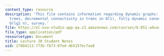 ```yaml
---
content_type: resource
description: 'This file contains information regarding dynamic graphs: Euler tour
  trees, decremental connectivity in trees in O(1), fully dynamic connectivity in
  O(lg2 n), survey.'
file: https://ol-ocw-studio-app-qa.s3.amazonaws.com/courses/6-851-advanced-data-structures-spring-2012/27804113773bfb7307eddb5157ec7aa8_MIT6_851S12_L20.pdf
file_type: application/pdf
resourcetype: Document
title: Lecture 20 Student Notes
uid: 27804113-773b-fb73-07ed-db5157ec7aa8
---
```

